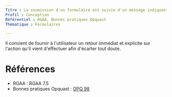 ```yaml
---
Titre : La soumission d'un formulaire est suivie d'un message indiquant la réussite ou non de l'action souhaitée.
Profil : Conception
Référentiel : RGAA, Bonnes pratiques Opquast
Thématique : Formulaires

---
```


Il convient de fournir à l'utilisateur un retour immédiat et explicite sur l'action qu'il vient d'effectuer afin d'écarter tout doute.

# Références

* RGAA : RGAA 7.5
* Bonnes pratiques Opquast : [OPQ 98](https://checklists.opquast.com/fr/qualiteweb/la-soumission-dun-formulaire-est-suivie-dun-message-indiquant-la-reussite-ou-non-de-laction-souhaitee)
